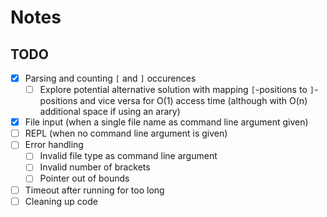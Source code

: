 # Notes
## TODO
- [x] Parsing and counting `[` and `]` occurences
    - [ ] Explore potential alternative solution with mapping `[`-positions to `]`-positions and vice versa for O(1) access time (although with O(n) additional space if using an arary)
- [x] File input (when a single file name as command line argument given)
- [ ] REPL (when no command line argument is given)
- [ ] Error handling
    - [ ] Invalid file type as command line argument
    - [ ] Invalid number of brackets
    - [ ] Pointer out of bounds
- [ ] Timeout after running for too long
- [ ] Cleaning up code